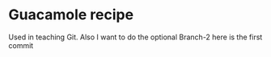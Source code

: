# Guacamole recipe

Used in teaching Git.
Also I want to do the optional Branch-2
here is the first commit